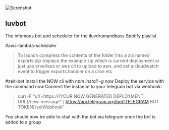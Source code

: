 ![Screnshot](https://i.imgur.com//LMRjQJJs.png)
## luvbot
The infamous bot and scheduler for the iluvdrumandbass Spotify playlist

#aws-lambda-scheduler
>To launch compress the contents of the folder into a zip named exports.zip (replace the example zip which is current deployment
>or just use erverless or aws cli to upload to aws, and set a cloudwatch event to trigger exports.handler on a cron etc

#zeit-bot
Install the NOW cli with *npm install -g now*
Deploy the service with the command *now*
Connect the instance to your telegram bot via webhook:
>curl -F "url=https://{YOUR NOW GENERATED DEPLOYMENT URL}/new-message" /
>https://api.telegram.org/bot{TELEGRAM BOT TOKEN}/setWebhook"

You should now be able to chat with the bot via telegram once the bot is added to a group





